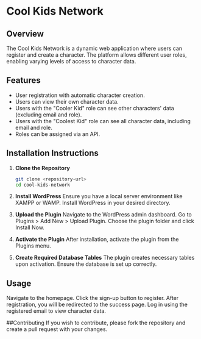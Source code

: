 # Cool Kids Network

## Overview
The Cool Kids Network is a dynamic web application where users can register and create a character. The platform allows different user roles, enabling varying levels of access to character data.

## Features
- User registration with automatic character creation.
- Users can view their own character data.
- Users with the "Cooler Kid" role can see other characters' data (excluding email and role).
- Users with the "Coolest Kid" role can see all character data, including email and role.
- Roles can be assigned via an API.

## Installation Instructions

1. **Clone the Repository**
   ```bash
   git clone <repository-url>
   cd cool-kids-network
2. **Install WordPress**
Ensure you have a local server environment like XAMPP or WAMP.
Install WordPress in your desired directory.

3. **Upload the Plugin**
Navigate to the WordPress admin dashboard.
Go to Plugins > Add New > Upload Plugin.
Choose the plugin folder and click Install Now.

4. **Activate the Plugin**
After installation, activate the plugin from the Plugins menu.

5. **Create Required Database Tables**
The plugin creates necessary tables upon activation. Ensure the database is set up correctly.

## Usage
Navigate to the homepage.
Click the sign-up button to register.
After registration, you will be redirected to the success page.
Log in using the registered email to view character data.

##Contributing
If you wish to contribute, please fork the repository and create a pull request with your changes.
